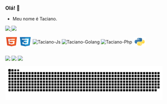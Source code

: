 ### Olá! 👋

- Meu nome é Taciano.

<div>
  <a href="https://github.com/Taciano06">
  <img height="180em" src="https://github-readme-stats.vercel.app/api?username=Taciano06&show_icons=true&theme=dark&include_all_commits=true&count_private=true"/>
  <img height="180em" src="https://github-readme-stats.vercel.app/api/top-langs/?username=Taciano06&layout=compact&langs_count=7&theme=dark"/>
</div>
  
<div style="display: inline-block;"><br>
  <img align="center" alt="Taciano-HTML" height="30" width="40" src="https://raw.githubusercontent.com/devicons/devicon/master/icons/html5/html5-original.svg">
  <img align="center" alt="Taciano-CSS" height="30" width="40" src="https://raw.githubusercontent.com/devicons/devicon/master/icons/css3/css3-original.svg">
  <img align="center" alt="Taciano-Js" height="30" width="40"  src="https://cdn.jsdelivr.net/gh/devicons/devicon/icons/javascript/javascript-original.svg">
  <img align="center" alt="Taciano-Golang" height="30" width="40"   
src="https://cdn.jsdelivr.net/gh/devicons/devicon/icons/go/go-original.svg">
  <img align="center" alt="Taciano-Php" height="30" width="40"   
src="https://cdn.jsdelivr.net/gh/devicons/devicon/icons/php/php-original.svg">
  <img align="center" alt="Taciano-Python" height="30" width="40" src="https://raw.githubusercontent.com/devicons/devicon/master/icons/python/python-original.svg">
  
</div>

 ##
  
<div> 
  
  <a href="https://www.instagram.com/_taciano.santos/" target="_blank"><img src="https://img.shields.io/badge/-Instagram-%23E4405F?style=for-the-badge&logo=instagram&logoColor=white" target="_blank"></a>
 <a href="" target="_blank"><img src="https://img.shields.io/badge/Discord-7289DA?style=for-the-badge&logo=discord&logoColor=white" target="_blank"></a> 
  <a href="https://www.linkedin.com/in/taciano-da-hora-90b257214/" target="_blank"><img src="https://img.shields.io/badge/-LinkedIn-%230077B5?style=for-the-badge&logo=linkedin&logoColor=white" target="_blank"></a> 
  
  ![Snake animation](https://github.com/Taciano06/Taciano06/blob/output/github-contribution-grid-snake.svg)
 
</div>
